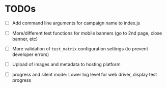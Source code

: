 # TODOs
- [ ] Add command line arguments for campaign name to index.js
- [ ] More/different test functions for mobile banners (go to 2nd page, close banner, etc)
- [ ] More validation of `test_matrix` configuration settings (to prevent developer errors)
- [ ] Upload of images and metadata to hosting platform
- [ ] progress and silent mode: Lower log level for web driver, display test progress

